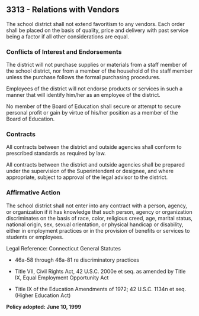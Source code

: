 ## 3313 - Relations with Vendors

The school district shall not extend favoritism to any vendors. Each order shall be placed on the basis of quality, price and delivery with past service being a factor if all other considerations are equal.

### Conflicts of Interest and Endorsements

The district will not purchase supplies or materials from a staff member of the school district, nor from a member of the household of the staff member unless the purchase follows the formal purchasing procedures.

Employees of the district will not endorse products or services in such a manner that will identify him/her as an employee of the district.

No member of the Board of Education shall secure or attempt to secure personal profit or gain by virtue of his/her position as a member of the Board of Education.

### Contracts

All contracts between the district and outside agencies shall conform to prescribed standards as required by law.

All contracts between the district and outside agencies shall be prepared under the supervision of the Superintendent or designee, and where appropriate, subject to approval of the legal advisor to the district.

### Affirmative Action

The school district shall not enter into any contract with a person, agency, or organization if it has knowledge that such person, agency or organization discriminates on the basis of race, color, religious creed, age, marital status, national origin, sex, sexual orientation, or physical handicap or disability, either in employment practices or in the provision of benefits or services to students or employees.

Legal Reference:  Connecticut General Statutes

* 46a-58 through 46a-81 re discriminatory practices

* Title VII, Civil Rights Act, 42 U.S.C. 2000e et seq. as amended by Title IX, Equal Employment Opportunity Act

* Title IX of the Education Amendments of 1972; 42 U.S.C. 1134n et seq.  (Higher Education Act)

**Policy adopted:  June 10, 1999**

